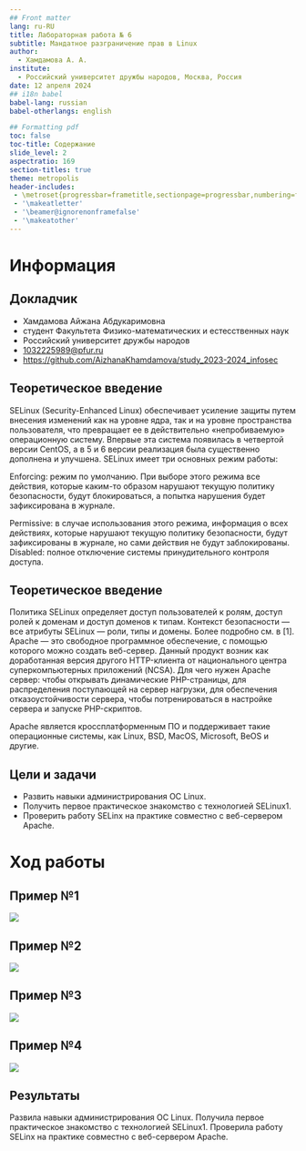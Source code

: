 ```yaml
---
## Front matter
lang: ru-RU
title: Лабораторная работа № 6
subtitle: Мандатное разграничение прав в Linux
author:
  - Хамдамова А. А.
institute:
  - Российский университет дружбы народов, Москва, Россия
date: 12 апреля 2024
## i18n babel
babel-lang: russian
babel-otherlangs: english

## Formatting pdf
toc: false
toc-title: Содержание
slide_level: 2
aspectratio: 169
section-titles: true
theme: metropolis
header-includes:
 - \metroset{progressbar=frametitle,sectionpage=progressbar,numbering=fraction}
 - '\makeatletter'
 - '\beamer@ignorenonframefalse'
 - '\makeatother'
---
```


# Информация

## Докладчик

  * Хамдамова Айжана Абдукаримовна
  * студент Факультета Физико-математических и естесственных наук 
  * Российский университет дружбы народов
  * [1032225989@pfur.ru](mailto:1032225989@pfur.ru)
  * <https://github.com/AizhanaKhamdamova/study_2023-2024_infosec>


## Теоретическое введение
SELinux (Security-Enhanced Linux) обеспечивает усиление защиты путем внесения изменений как на уровне ядра, так и на уровне пространства пользователя, что превращает ее в действительно «непробиваемую» операционную систему. Впервые эта система появилась в четвертой версии CentOS, а в 5 и 6 версии реализация была существенно дополнена и улучшена.
SELinux имеет три основных режим работы:

Enforcing: режим по умолчанию. При выборе этого режима все действия, которые каким-то образом нарушают текущую политику безопасности, будут блокироваться, а попытка нарушения будет зафиксирована в журнале.

Permissive: в случае использования этого режима, информация о всех действиях, которые нарушают текущую политику безопасности, будут зафиксированы в журнале, но сами действия не будут заблокированы.
Disabled: полное отключение системы принудительного контроля доступа.

## Теоретическое введение

Политика SELinux определяет доступ пользователей к ролям, доступ ролей к доменам и доступ доменов к типам. Контекст безопасности — все атрибуты SELinux — роли, типы и домены. Более подробно см. в [1].
Apache — это свободное программное обеспечение, с помощью которого можно создать веб-сервер. Данный продукт возник как доработанная версия другого HTTP-клиента от национального центра суперкомпьютерных приложений (NCSA).
Для чего нужен Apache сервер:
чтобы открывать динамические PHP-страницы,
для распределения поступающей на сервер нагрузки,
для обеспечения отказоустойчивости сервера,
чтобы потренироваться в настройке сервера и запуске PHP-скриптов.

Apache является кроссплатформенным ПО и поддерживает такие операционные системы, как Linux, BSD, MacOS, Microsoft, BeOS и другие.


## Цели и задачи

- Развить навыки администрирования ОС Linux. 
- Получить первое практическое знакомство с технологией SELinux1.
- Проверить работу SELinx на практике совместно с веб-сервером Apache.

# Ход работы

## Пример №1

![](image/2.bmp)

## Пример №2

![](image/4.bmp)

## Пример №3

![](image/5.bmp)

## Пример №4

![](image/7.bmp)

## Результаты

Развила навыки администрирования ОС Linux. Получила первое практическое знакомство с технологией SELinux1.
Проверила работу SELinx на практике совместно с веб-сервером Apache.
